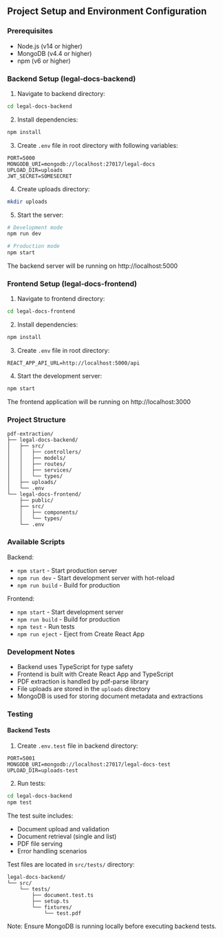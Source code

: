 Project Setup and Environment Configuration
----------------------------------------

### Prerequisites
- Node.js (v14 or higher)
- MongoDB (v4.4 or higher)
- npm (v6 or higher)

### Backend Setup (legal-docs-backend)
1. Navigate to backend directory:
```bash
cd legal-docs-backend
```

2. Install dependencies:
```bash
npm install
```

3. Create `.env` file in root directory with following variables:
```env
PORT=5000
MONGODB_URI=mongodb://localhost:27017/legal-docs
UPLOAD_DIR=uploads
JWT_SECRET=SOMESECRET
```

4. Create uploads directory:
```bash
mkdir uploads
```

5. Start the server:
```bash
# Development mode
npm run dev

# Production mode
npm start
```

The backend server will be running on http://localhost:5000

### Frontend Setup (legal-docs-frontend)
1. Navigate to frontend directory:
```bash
cd legal-docs-frontend
```

2. Install dependencies:
```bash
npm install
```

3. Create `.env` file in root directory:
```env
REACT_APP_API_URL=http://localhost:5000/api
```

4. Start the development server:
```bash
npm start
```

The frontend application will be running on http://localhost:3000

### Project Structure
```
pdf-extraction/
├── legal-docs-backend/
│   ├── src/
│   │   ├── controllers/
│   │   ├── models/
│   │   ├── routes/
│   │   ├── services/
│   │   └── types/
│   ├── uploads/
│   └── .env
└── legal-docs-frontend/
    ├── public/
    ├── src/
    │   ├── components/
    │   └── types/
    └── .env
```

### Available Scripts

Backend:
- `npm start` - Start production server
- `npm run dev` - Start development server with hot-reload
- `npm run build` - Build for production

Frontend:
- `npm start` - Start development server
- `npm run build` - Build for production
- `npm test` - Run tests
- `npm run eject` - Eject from Create React App

### Development Notes
- Backend uses TypeScript for type safety
- Frontend is built with Create React App and TypeScript
- PDF extraction is handled by pdf-parse library
- File uploads are stored in the `uploads` directory
- MongoDB is used for storing document metadata and extractions

### Testing
#### Backend Tests
1. Create `.env.test` file in backend directory:
```env
PORT=5001
MONGODB_URI=mongodb://localhost:27017/legal-docs-test
UPLOAD_DIR=uploads-test
```

2. Run tests:
```bash
cd legal-docs-backend
npm test
```

The test suite includes:
- Document upload and validation
- Document retrieval (single and list)
- PDF file serving
- Error handling scenarios

Test files are located in `src/tests/` directory:
```
legal-docs-backend/
└── src/
    └── tests/
        ├── document.test.ts
        ├── setup.ts
        └── fixtures/
            └── test.pdf
```


Note: Ensure MongoDB is running locally before executing backend tests.
```


